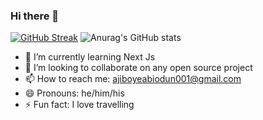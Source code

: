 ### Hi there 👋

<!--
**JayB-maker/JayB-maker** is a ✨ _special_ ✨ repository because its `README.md` (this file) appears on your GitHub profile.

Here are some ideas to get you started:
-->
[![GitHub Streak](https://streak-stats.demolab.com/?user=JayB-maker)](https://git.io/streak-stats)
![Anurag's GitHub stats](https://github-readme-stats-ruby-one.vercel.app/api?username=JayB-maker&show_icons=true&theme=transparent)

- 🌱 I’m currently learning Next Js
- 👯 I’m looking to collaborate on any open source project
- 📫 How to reach me: ajiboyeabiodun001@gmail.com
- 😄 Pronouns: he/him/his
- ⚡ Fun fact: I love travelling

